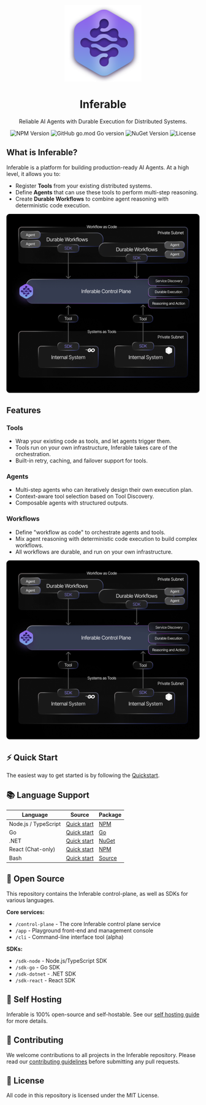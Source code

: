 <div align="center">

<img src="./assets/logo.png" alt="Inferable Logo" width="200" />

# Inferable

Reliable AI Agents with Durable Execution for Distributed Systems.

![NPM Version](https://img.shields.io/npm/v/inferable?color=32CD32&style=for-the-badge) ![GitHub go.mod Go version](https://img.shields.io/github/go-mod/go-version/inferablehq/inferable?filename=sdk-go%2Fgo.mod&color=32CD32&style=for-the-badge) ![NuGet Version](https://img.shields.io/nuget/v/inferable?color=32CD32&style=for-the-badge)
![License](https://img.shields.io/github/license/inferablehq/inferable?color=32CD32&style=for-the-badge)

</div>

## What is Inferable?

Inferable is a platform for building production-ready AI Agents. At a high level, it allows you to:

- Register **Tools** from your existing distributed systems.
- Define **Agents** that can use these tools to perform multi-step reasoning.
- Create **Durable Workflows** to combine agent reasoning with deterministic code execution.

<p align="center">
<img src="./assets/deployment.png" alt="Inferable Deployment" width="800" />
</p>

## Features

### Tools
- Wrap your existing code as tools, and let agents trigger them.
- Tools run on your own infrastructure, Inferable takes care of the orchestration.
- Built-in retry, caching, and failover support for tools.

### Agents
- Multi-step agents who can iteratively design their own execution plan.
- Context-aware tool selection based on Tool Discovery.
- Composable agents with structured outputs.

### Workflows
- Define "workflow as code" to orchestrate agents and tools.
- Mix agent reasoning with deterministic code execution to build complex workflows.
- All workflows are durable, and run on your own infrastructure.

<img src="./assets/deployment.png" alt="Inferable Deployment" width="800" />

## ⚡️ Quick Start

The easiest way to get started is by following the [Quickstart](https://docs.inferable.ai/pages/quick-start).

## 📚 Language Support

| Language | Source | Package |
| -------- | -------- | -------- |
| Node.js / TypeScript | [Quick start](./sdk-node/README.md) | [NPM](https://www.npmjs.com/package/inferable) |
| Go | [Quick start](./sdk-go/README.md) | [Go](https://pkg.go.dev/github.com/inferablehq/inferable/sdk-go) |
| .NET | [Quick start](./sdk-dotnet/README.md) | [NuGet](https://www.nuget.org/packages/Inferable) |
| React (Chat-only) | [Quick start](./sdk-react/README.md) | [NPM](https://www.npmjs.com/package/@inferable/react) |
| Bash | [Quick start](./sdk-bash/README.md) | [Source](https://github.com/inferablehq/inferable/blob/main/sdk-bash/inferable.sh) |

## 🚀 Open Source

This repository contains the Inferable control-plane, as well as SDKs for various languages.

**Core services:**

- `/control-plane` - The core Inferable control plane service
- `/app` - Playground front-end and management console
- `/cli` - Command-line interface tool (alpha)

**SDKs:**

- `/sdk-node` - Node.js/TypeScript SDK
- `/sdk-go` - Go SDK
- `/sdk-dotnet` - .NET SDK
- `/sdk-react` - React SDK

## 💾 Self Hosting

Inferable is 100% open-source and self-hostable. See our [self hosting guide](https://docs.inferable.ai/pages/self-hosting) for more details.

## 🤝 Contributing

We welcome contributions to all projects in the Inferable repository. Please read our [contributing guidelines](./CONTRIBUTING.md) before submitting any pull requests.

## 📝 License

All code in this repository is licensed under the MIT License.
